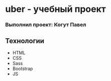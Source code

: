 # uber - учебный проект
### Выполнил проект: Когут Павел

## Технологии
- HTML
- CSS
- Sass
- Bootstrap
- JS
